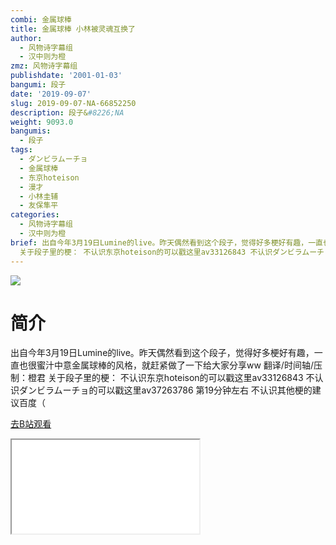 ```yaml
---
combi: 金属球棒
title: 金属球棒 小林被灵魂互换了
author:
  - 风物诗字幕组
  - 汉中则为橙
zmz: 风物诗字幕组
publishdate: '2001-01-03'
bangumi: 段子
date: '2019-09-07'
slug: 2019-09-07-NA-66852250
description: 段子&#8226;NA
weight: 9093.0
bangumis:
  - 段子
tags:
  - ダンビラムーチョ
  - 金属球棒
  - 东京hoteison
  - 漫才
  - 小林圭辅
  - 友保隼平
categories:
  - 风物诗字幕组
  - 汉中则为橙
brief: 出自今年3月19日Lumine的live。昨天偶然看到这个段子，觉得好多梗好有趣，一直也很蜜汁中意金属球棒的风格，就赶紧做了一下给大家分享ww 翻译/时间轴/压制：橙君
  关于段子里的梗： 不认识东京hoteison的可以戳这里av33126843 不认识ダンビラムーチョ的可以戳这里av37263786 第19分钟左右 不认识其他梗的建议百度（
---
```

![](https://raw.githubusercontent.com/tcgriffith/owaraisite/master/static/tmpimg/a1d30dad7732a0bb7b4cd56a27c2e8dacea64947.jpg.480.jpg)
# 简介  
出自今年3月19日Lumine的live。昨天偶然看到这个段子，觉得好多梗好有趣，一直也很蜜汁中意金属球棒的风格，就赶紧做了一下给大家分享ww
翻译/时间轴/压制：橙君
关于段子里的梗：
不认识东京hoteison的可以戳这里av33126843
不认识ダンビラムーチョ的可以戳这里av37263786 第19分钟左右
不认识其他梗的建议百度（  

[去B站观看](https://www.bilibili.com/video/av66852250/)
<div class ="resp-container"><iframe class="testiframe" src="//player.bilibili.com/player.html?aid=66852250"", scrolling="no", allowfullscreen="true" > </iframe></div> 
